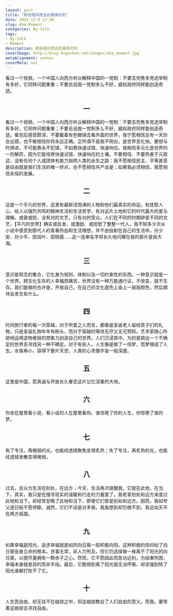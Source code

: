 ```yaml
---
layout: post
title: "那些随风而去的骚柔时刻"
date: 2015-12-9 17:30
slug: Aha Moment
categories: By-talk
tags: 
- By-talk
- Moment
description: 那些随风而去的骚柔时刻
coverImage: http://blog.hugochan.net/images/aha_moment.jpg
metaAlignment: center
coverMeta: out
---
```


看过一个视频，一个中国人向西方听众解释中国的一党制：不要去兜售多党选举制有多好，它同样问题重重；不要去诋毁一党制多么不好，威权政府同样能创造奇迹。
<!-- excerpt -->

## <center>一</center>
看过一个视频，一个中国人向西方听众解释中国的一党制：不要去兜售多党选举制有多好，它同样问题重重；不要去诋毁一党制多么不好，威权政府同样能创造奇迹。看完后感受颇深，不要戴着有色眼镜去看外面的世界，我宁愿相信总有一天你会出错，也不敢相信你将永远正确。正所谓不是我不明白，是世界变化快。要想与时俱进，不可能靠永不犯错，不如靠快速试错、快速响应。我相信多元化是世界的一剂解药，因为它能培育快速试错、快速响应的土壤。不要相信、不要热衷于元叙述，没有任何个人或团体有能力指明人类的永生之路：我不愿相信民主、平等甚至是自由就是我们生活的唯一终点，也不愿相信共产会是；如果我必须相信，我愿相信永恒的发展。

## <center>二</center>
这是一个平凡的世界，这里有最鲜活饱满的人物和他们最真实的命运，有抚慰人心、给人以强烈共鸣的精神生活和生活哲学，有对这片土地和它的时代最大的爱与理解。或褒或贬，没有对的文艺，只有对的受众。人们在不同的时期钟爱不同的文艺，【平凡的世界】确实或启发、或激励、或抚慰了整整一代人。我不知多少次从小说中感受到那代人的青春热血和生活理想，并不由投射在自己的生活中。孙少安、孙少平、田润叶、田晓霞……这一连串名字将长久地闪耀在我的那片星辰大海。

## <center>三</center>
意识是观念的集合，它化身为规则、体制以及一切约束性的东西。一种意识就是一个世界。跨文化生存的人幸福而痛苦，世界没有一种万能通行证，不改变，就不生存。我们能做的也许是，开放自己，在自己的文化底色上染上一层层颜色，然后期待会发生些什么。

## <center>四</center>
时间旅行者的每一次穿越，对于所爱之人而言，都像是圣诞老人留给孩子们的礼物，只是圣诞礼物年年有盼头，而对于穿越的等待无尽又无可预知。艺术家随心所欲地运用造物者般的想象力创造自己的世界。人们沉浸其中，为的是跳出一个不确定的世界去寻找另一种不确定。对于有些人，人生像是做了一场梦，而梦境成了人生。水珠再小，容得下整片天空，人类的心灵像宇宙一般深邃。

## <center>五</center>
这里是中国，愿真诚与开放长久眷恋这片记忆深重的大地。

## <center>六</center>
你坐在屋里看小说，看小说的人在屋里看你。谁惊艳了你的人生，你惊艳了谁的梦。

## <center>七</center>
有了专注，再微弱的光，也能经透镜聚焦变得炙热；失了专注，再炙热的光，也能经透镜发散变得微弱。

## <center>八</center>
过去，总以为生活在别处，在远方；今天，生活再次提醒我，它就在此地，在当下。其实，我只是在搜寻现实的温暖和行走的力量罢了。我老拿别处和远方来度过此地和当下，却经常忽略了此地和当下，即便它们曾是别处和远方。因而，我如夸父逐日般不愿停歇。诚然，它们不该是对矛盾，我虽想到却仍做不到，我总如天平在两方摇摆。

## <center>九</center>
如果幸福是阳光，追求幸福就是如同向日葵一般积极向阳。这种积极的信仰给了向日葵安身立命的根本。世事无常，非人力所及，但它仍选择做一株离不了阳光的向日葵，以便尽量拥有一颗赤子之心。然而，它不愿因此而急功近利，为结果所困，幸福本身就是目的而非手段。最后，它脆弱到离了阳光就无法呼吸，却坚强到除了阳光谁都打败不了它。

## <center>十</center>
人生而自由，却无往不在枷锁之中，但这枷锁教会了人们自由的意义。而我，要带着这枷锁去寻找自由。
